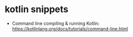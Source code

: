 # kotlin snippets

- Command line compiling & running Kotlin:
https://kotlinlang.org/docs/tutorials/command-line.html